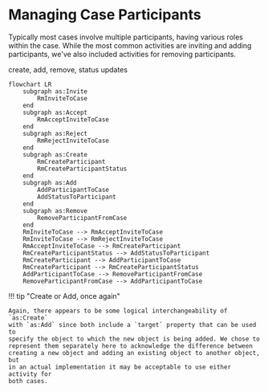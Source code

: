 # Managing Case Participants

Typically most cases involve multiple participants, having various roles
within the case. While the most common activities are inviting and adding
participants, we've also included activities for removing participants.

create, add, remove, status updates

```mermaid
flowchart LR
    subgraph as:Invite 
        RmInviteToCase
    end
    subgraph as:Accept
        RmAcceptInviteToCase
    end
    subgraph as:Reject
        RmRejectInviteToCase
    end
    subgraph as:Create
        RmCreateParticipant
        RmCreateParticipantStatus
    end
    subgraph as:Add
        AddParticipantToCase
        AddStatusToParticipant
    end
    subgraph as:Remove
        RemoveParticipantFromCase
    end
    RmInviteToCase --> RmAcceptInviteToCase
    RmInviteToCase --> RmRejectInviteToCase
    RmAcceptInviteToCase --> RmCreateParticipant
    RmCreateParticipantStatus --> AddStatusToParticipant
    RmCreateParticipant --> AddParticipantToCase
    RmCreateParticipant --> RmCreateParticipantStatus
    AddParticipantToCase --> RemoveParticipantFromCase
    RemoveParticipantFromCase --> AddParticipantToCase
```

!!! tip "Create or Add, once again"

    Again, there appears to be some logical interchangeability of `as:Create` 
    with `as:Add` since both include a `target` property that can be used to
    specify the object to which the new object is being added. We chose to 
    represent them separately here to acknowledge the difference between
    creating a new object and adding an existing object to another object, but
    in an actual implementation it may be acceptable to use either activity for
    both cases.
